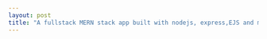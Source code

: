 ```yaml
---
layout: post
title: "A fullstack MERN stack app built with nodejs, express,EJS and mongodb"
---
```

